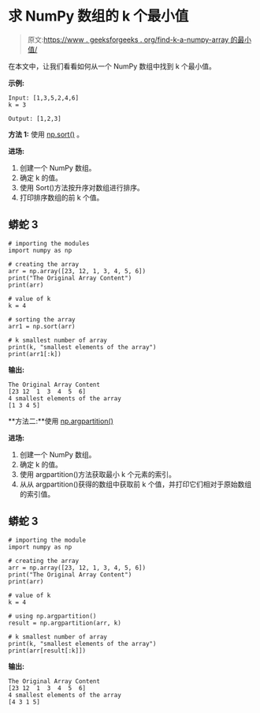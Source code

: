 # 求 NumPy 数组的 k 个最小值

> 原文:[https://www . geeksforgeeks . org/find-k-a-numpy-array 的最小值/](https://www.geeksforgeeks.org/finding-the-k-smallest-values-of-a-numpy-array/)

在本文中，让我们看看如何从一个 NumPy 数组中找到 k 个最小值。

**示例:**

```
Input: [1,3,5,2,4,6] 
k = 3

Output: [1,2,3] 

```

**方法 1:** 使用 [np.sort()](https://www.geeksforgeeks.org/numpy-sort-in-python/) 。

**进场:**

1.  创建一个 NumPy 数组。
2.  确定 k 的值。
3.  使用 Sort()方法按升序对数组进行排序。
4.  打印排序数组的前 k 个值。

## 蟒蛇 3

```
# importing the modules
import numpy as np

# creating the array 
arr = np.array([23, 12, 1, 3, 4, 5, 6])
print("The Original Array Content")
print(arr)

# value of k
k = 4

# sorting the array
arr1 = np.sort(arr)

# k smallest number of array
print(k, "smallest elements of the array")
print(arr1[:k])
```

**输出:**

```
The Original Array Content
[23 12  1  3  4  5  6]
4 smallest elements of the array
[1 3 4 5]

```

**方法二:**使用 [np.argpartition()](https://www.geeksforgeeks.org/numpy-argpartition-in-python/)

**进场:**

1.  创建一个 NumPy 数组。
2.  确定 k 的值。
3.  使用 argpartition()方法获取最小 k 个元素的索引。
4.  从从 argpartition()获得的数组中获取前 k 个值，并打印它们相对于原始数组的索引值。

## 蟒蛇 3

```
# importing the module
import numpy as np

# creating the array 
arr = np.array([23, 12, 1, 3, 4, 5, 6])
print("The Original Array Content")
print(arr)

# value of k
k = 4

# using np.argpartition()
result = np.argpartition(arr, k)

# k smallest number of array
print(k, "smallest elements of the array")
print(arr[result[:k]])
```

**输出:**

```
The Original Array Content
[23 12  1  3  4  5  6]
4 smallest elements of the array
[4 3 1 5]

```